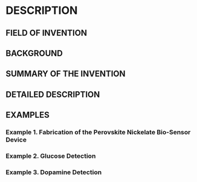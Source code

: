 # DESCRIPTION

## FIELD OF INVENTION

## BACKGROUND

## SUMMARY OF THE INVENTION

## DETAILED DESCRIPTION

## EXAMPLES

### Example 1. Fabrication of the Perovskite Nickelate Bio-Sensor Device

### Example 2. Glucose Detection

### Example 3. Dopamine Detection

